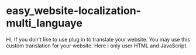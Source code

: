 # easy_website-localization-multi_languaye
Hi, If you don't like to use plug in to translate your website. You may use this custom translation for your website. Here  I only user HTML and JavaScript.
